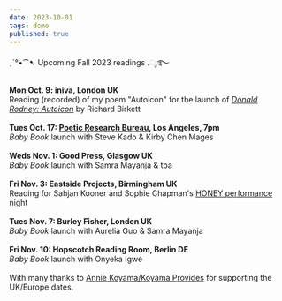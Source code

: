```yaml
---
date: 2023-10-01
tags: demo
published: true
---
```

ˏˋ°•⁀➷ Upcoming Fall 2023 readings .ೃ࿐
\
\
**Mon Oct. 9: iniva, London UK**
\
Reading (recorded) of my poem "Autoicon"  for the launch of [*Donald Rodney: Autoicon*](https://iniva.org/programme/events/book-launch-donald-rodney-autoicon/) by Richard Birkett
\
\
**Tues Oct. 17: [Poetic Research Bureau](https://www.poeticresearch.com/), Los Angeles, 7pm**
\
*Baby Book* launch with Steve Kado & Kirby Chen Mages
\
\
**Weds Nov. 1: Good Press, Glasgow UK**
\
*Baby Book* launch with Samra Mayanja & tba
\
\
**Fri Nov. 3: Eastside Projects, Birmingham UK**
\
Reading for Sahjan Kooner and Sophie Chapman's [HONEY performance](https://eastsideprojects.org/events/dank_th0ughts-an-evening-with-honey-bf-amy-and-gary/) night
\
\
**Tues Nov. 7: Burley Fisher, London UK**
\
*Baby Book* launch with Aurelia Guo & Samra Mayanja
\
\
**Fri Nov. 10: Hopscotch Reading Room, Berlin DE**
\
*Baby Book* launch with Onyeka Igwe
\
\
With many thanks to [Annie Koyama/Koyama Provides](https://www.instagram.com/koyamaprovides/) for supporting the UK/Europe dates.

